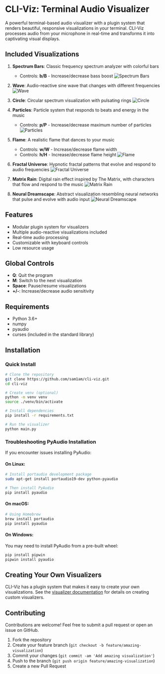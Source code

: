 # CLI-Viz: Terminal Audio Visualizer

A powerful terminal-based audio visualizer with a plugin system that renders beautiful, responsive visualizations in your terminal. CLI-Viz processes audio from your microphone in real-time and transforms it into captivating visual displays.

## Included Visualizations

1. **Spectrum Bars**: Classic frequency spectrum analyzer with colorful bars
   - Controls: **b/B** - Increase/decrease bass boost
   ![Spectrum Bars](previews/bars.gif)

2. **Wave**: Audio-reactive sine wave that changes with different frequencies
   ![Wave](previews/wave.gif)

3. **Circle**: Circular spectrum visualization with pulsating rings
   ![Circle](previews/circle.gif)

4. **Particles**: Particle system that responds to beats and energy in the music
   - Controls: **p/P** - Increase/decrease maximum number of particles
   ![Particles](previews/particles.gif)

5. **Flame**: A realistic flame that dances to your music
   - Controls: **w/W** - Increase/decrease flame width
   - Controls: **h/H** - Increase/decrease flame height
   ![Flame](previews/flame.gif)

6. **Fractal Universe**: Hypnotic fractal patterns that evolve and respond to audio frequencies
   ![Fractal Universe](previews/fractal_universe.gif)

7. **Matrix Rain**: Digital rain effect inspired by The Matrix, with characters that flow and respond to the music
   ![Matrix Rain](previews/matrix_rain.gif)

8. **Neural Dreamscape**: Abstract visualization resembling neural networks that pulse and evolve with audio input
   ![Neural Dreamscape](previews/neural_dreamscape.gif)

## Features

- Modular plugin system for visualizers
- Multiple audio-reactive visualizations included
- Real-time audio processing
- Customizable with keyboard controls
- Low resource usage

## Global Controls

- **Q**: Quit the program
- **M**: Switch to the next visualization
- **Space**: Pause/resume visualizations
- **+/-**: Increase/decrease audio sensitivity

## Requirements

- Python 3.6+
- numpy
- pyaudio
- curses (included in the standard library)

## Installation

### Quick Install

```bash
# Clone the repository
git clone https://github.com/sam1am/cli-viz.git
cd cli-viz

# Create venv (optional)
python -m venv venv
source ./venv/bin/activate

# Install dependencies
pip install -r requirements.txt

# Run the visualizer
python main.py
```

### Troubleshooting PyAudio Installation

If you encounter issues installing PyAudio:

#### On Linux:
```bash
# Install portaudio development package
sudo apt-get install portaudio19-dev python-pyaudio

# Then install PyAudio
pip install pyaudio
```

#### On macOS:
```bash
# Using Homebrew
brew install portaudio
pip install pyaudio
```

#### On Windows:
You may need to install PyAudio from a pre-built wheel:
```bash
pip install pipwin
pipwin install pyaudio
```

## Creating Your Own Visualizers

CLI-Viz has a plugin system that makes it easy to create your own visualizations. See the [visualizer documentation](visualizers/README.md) for details on creating custom visualizers.

## Contributing

Contributions are welcome! Feel free to submit a pull request or open an issue on GitHub.

1. Fork the repository
2. Create your feature branch (`git checkout -b feature/amazing-visualization`)
3. Commit your changes (`git commit -am 'Add amazing visualization'`)
4. Push to the branch (`git push origin feature/amazing-visualization`)
5. Create a new Pull Request